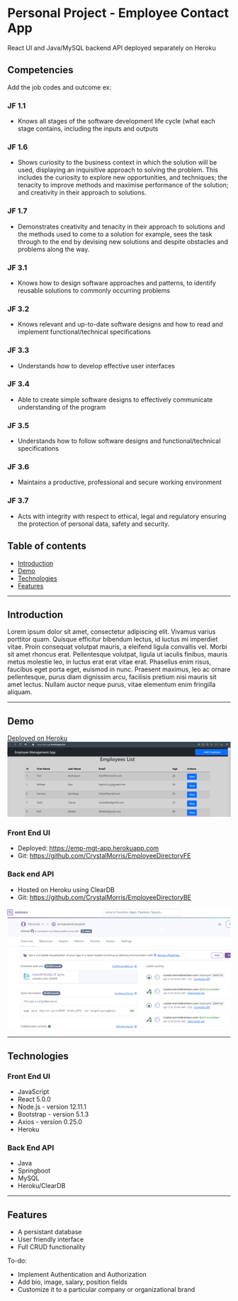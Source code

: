 # Personal Project - Employee Contact App





React UI and Java/MySQL backend API deployed separately on Heroku

## Competencies

Add the job codes and outcome 
ex: 

### JF 1.1
- Knows all stages of the software development life cycle (what each stage contains, including the inputs and outputs
### JF 1.6
- Shows curiosity to the business context in which the solution will be used, displaying an inquisitive approach to solving the problem. This includes the curiosity to explore new opportunities, and techniques; the tenacity to improve methods and maximise performance of the solution; and creativity in their approach to solutions.
### JF 1.7
- Demonstrates creativity and tenacity in their approach to solutions and the methods used to come to a solution for example, sees the task through to the end by devising new solutions and despite obstacles and problems along the way.
### JF 3.1	
+ Knows how to design software approaches and patterns, to identify reusable solutions to commonly occurring problems
### JF 3.2	
+ Knows relevant and up-to-date software designs and how to read and implement functional/technical specifications
### JF 3.3	
+ Understands how to develop effective user interfaces
### JF 3.4	
+ Able to create simple software designs to effectively communicate understanding of the program
### JF 3.5	
+ Understands how to follow software designs and functional/technical specifications
### JF 3.6	
+ Maintains a productive, professional and secure working environment
### JF 3.7  
+ Acts with integrity with respect to ethical, legal and regulatory ensuring the protection of personal data, safety and security.

## Table of contents

- [Introduction](#introduction)
- [Demo](#demo)
- [Technologies](#technologies)
- [Features](#features)


---

## Introduction

Lorem ipsum dolor sit amet, consectetur adipiscing elit. Vivamus varius porttitor quam. Quisque efficitur bibendum lectus, id luctus mi imperdiet vitae. Proin consequat volutpat mauris, a eleifend ligula convallis vel. Morbi sit amet rhoncus erat. Pellentesque volutpat, ligula ut iaculis finibus, mauris metus molestie leo, in luctus erat erat vitae erat. Phasellus enim risus, faucibus eget porta eget, euismod in nunc. Praesent maximus, leo ac ornare pellentesque, purus diam dignissim arcu, facilisis pretium nisi mauris sit amet lectus. Nullam auctor neque purus, vitae elementum enim fringilla aliquam.



---

## Demo

[Deployed on Heroku](https://emp-mgt-app.herokuapp.com)
![Heroku FE Deployment][FEHero]

[FEHero]: https://github.com/CrystalMorris/MVPortfolio/blob/main/personal-projects/HerokuEmpFE-deployed.png "Screenshot of App UI Heroku Deployment"
### Front End UI 
+ Deployed: https://emp-mgt-app.herokuapp.com 
+ Git: https://github.com/CrystalMorris/EmployeeDirectoryFE

### Back end API  
+ Hosted on Heroku using ClearDB 
+ Git: https://github.com/CrystalMorris/EmployeeDirectoryBE 

![Heroku Deployment][BEHero]

[BEHero]: https://github.com/CrystalMorris/MVPortfolio/blob/main/personal-projects/HerokuEmpBE-deployed.png "Screenshot of API Heroku Deployment"

---

## Technologies

### Front End UI
- JavaScript
- React 5.0.0
- Node.js - version 12.11.1
- Bootstrap - version 5.1.3
- Axios - version 0.25.0
- Heroku
### Back End API
- Java
- Springboot
- MySQL
- Heroku/ClearDB



---


## Features

- A persistant database
- User friendly interface
- Full CRUD functionality

To-do:

- Implement Authentication and Authorization
- Add bio, image, salary, position fields
- Customize it to a particular company or organizational brand



